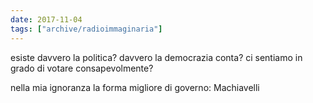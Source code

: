 ```yaml
---
date: 2017-11-04
tags: ["archive/radioimmaginaria"]
---
```

esiste davvero la politica?
davvero la democrazia conta?
ci sentiamo in grado di votare consapevolmente?

nella mia ignoranza la forma migliore di governo:
Machiavelli

